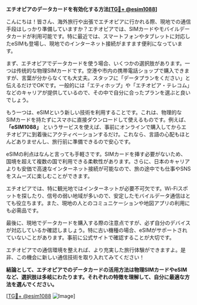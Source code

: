 **エチオピアのデータカードを有効化する方法[[TG💪+ @esim1088](https://t.me/s/esim1088)]**

こんにちは！皆さん、海外旅行や出張でエチオピアに行かれる際、現地での通信手段はしっかり準備していますか？エチオピアでは、SIMカードやモバイルデータカードが利用可能です。特に最近では、スマートフォンやタブレットに対応したeSIMも登場し、現地でのインターネット接続がますます便利になっています。

まず、エチオピアでデータカードを使う場合、いくつかの選択肢があります。一つは传统的な物理SIMカードです。空港や市内の携帯電話ショップで購入できますが、言葉が分からなくても大丈夫。スタッフに「データプランをください」と伝えるだけでOKです。一般的には「エティホップ」や「エチオピア・テレコム」などのキャリアが提供しているので、その中で自分に合ったプランを選ぶと良いでしょう。

もう一つは、eSIMという新しい技術を利用することです。これは、物理的なSIMカードを持たずにスマホに直接ダウンロードして使えるものです。例えば、**「eSIM1088」** というサービスを使えば、事前にオンラインで購入してからエチオピアに到着後にアクティベーションするだけ。これなら、言語の心配もほとんどありませんし、旅行前に準備できるので安心です。

eSIMの利点はなんと言っても手軽さです。SIMカードを挿す必要がないため、国境を超えて複数の国で利用できる柔軟性があります。さらに、日本のキャリアよりも安価で高速なインターネット接続が可能なので、旅の途中でも仕事やSNSをスムーズに楽しむことができます。

エチオピアでは、特に観光地ではインターネットが必要不可欠です。Wi-Fiスポットを探したり、信号の弱い地域が多いので、安定したモバイルデータ通信はとても役立ちます。また、現地の人とのコミュニケーションや地図アプリの利用にも必需品です。

最後に、現地でデータカードを購入する際の注意点ですが、必ず自分のデバイスが対応しているか確認しましょう。特に古い機種の場合、eSIMがサポートされていないことがあります。事前に公式サイトで確認することが大切です。

エチオピアでの通信環境を整えれば、より充実した旅行体験ができますよ。是非、この機会に新しい通信技術を取り入れてみてください！

**結論として、エチオピアでのデータカードの活用方法は物理SIMカードやeSIMなど、選択肢は多岐にわたります。それぞれの特徴を理解して、自分に最適な方法を選んでください。**

[[TG💪+ @esim1088](https://t.me/s/esim1088) ![Image](https://i.postimg.cc/Y0z9fWf4/image.png)]